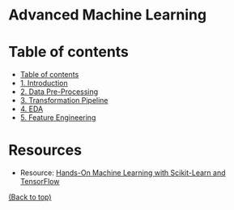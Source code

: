 # Advanced Machine Learning

# Table of contents
- [Table of contents](#table-of-contents)
- [1. Introduction](./Pages/01_introduction.md)
- [2. Data Pre-Processing](./Pages/02_Data_Pre_Processing.md)
- [3. Transformation Pipeline](./Pages/03_transformation_pipeline.md)
- [4. EDA](./Pages/04_EDA.md)
- [5. Feature Engineering]()



# Resources
- Resource: [Hands-On Machine Learning with Scikit-Learn and TensorFlow](https://github.com/ageron/handson-ml)

[(Back to top)](#table-of-contents)
